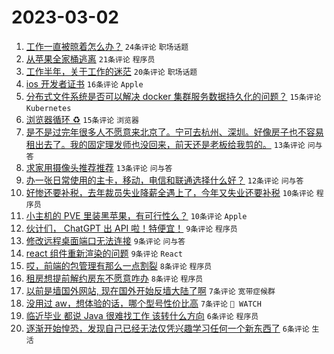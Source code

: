 # 2023-03-02

1. [工作一直被晾着怎么办？](https://www.v2ex.com/t/920366) `24条评论` `职场话题`
1. [从苹果全家桶逃离](https://www.v2ex.com/t/920407) `21条评论` `程序员`
1. [工作半年，关于工作的迷茫](https://www.v2ex.com/t/920361) `20条评论` `职场话题`
1. [ios 开发者证书](https://www.v2ex.com/t/920375) `16条评论` `Apple`
1. [分布式文件系统是否可以解决 docker 集群服务数据持久化的问题？](https://www.v2ex.com/t/920384) `15条评论` `Kubernetes`
1. [浏览器循环 ♻️](https://www.v2ex.com/t/920378) `15条评论` `浏览器`
1. [是不是过完年很多人不愿意来北京了。宁可去杭州、深圳。好像房子也不容易租出去了。我的固定理发师也没回来，前天还是老板给我剪的。](https://www.v2ex.com/t/920372) `13条评论` `问与答`
1. [求家用摄像头推荐推荐](https://www.v2ex.com/t/920358) `13条评论` `问与答`
1. [办一张日常使用的主卡，移动，电信和联通选择什么好？](https://www.v2ex.com/t/920327) `12条评论` `问与答`
1. [好惨还要补税，去年裁员失业降薪全遇上了，今年又失业还要补税](https://www.v2ex.com/t/920390) `10条评论` `程序员`
1. [小主机的 PVE 里装黑苹果，有可行性么？](https://www.v2ex.com/t/920369) `10条评论` `Apple`
1. [伙计们， ChatGPT 出 API 啦！特便宜！](https://www.v2ex.com/t/920381) `9条评论` `程序员`
1. [修改远程桌面端口无法连接](https://www.v2ex.com/t/920377) `9条评论` `问与答`
1. [react 组件重新渲染的问题](https://www.v2ex.com/t/920362) `9条评论` `React`
1. [哎，前端的包管理有那么一点割裂](https://www.v2ex.com/t/920367) `8条评论` `程序员`
1. [租房想提前解约房东不愿意咋办](https://www.v2ex.com/t/920355) `8条评论` `程序员`
1. [以前是墙国外网站, 现在国外开始反墙大陆了啊](https://www.v2ex.com/t/920394) `7条评论` `宽带症候群`
1. [没用过 aw，想体验的话，哪个型号性价比高](https://www.v2ex.com/t/920340) `7条评论` ` WATCH`
1. [临近毕业 都说 Java 很难找工作 该转什么方向](https://www.v2ex.com/t/920410) `6条评论` `程序员`
1. [逐渐开始惶恐，发现自己已经无法仅凭兴趣学习任何一个新东西了](https://www.v2ex.com/t/920395) `6条评论` `生活`
